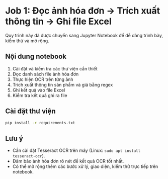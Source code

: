 # Job 1: Đọc ảnh hóa đơn → Trích xuất thông tin → Ghi file Excel

Quy trình này đã được chuyển sang Jupyter Notebook để dễ dàng trình bày, kiểm thử và mở rộng.

## Nội dung notebook
1. Cài đặt và kiểm tra các thư viện cần thiết
2. Đọc danh sách file ảnh hóa đơn
3. Thực hiện OCR trên từng ảnh
4. Trích xuất thông tin sản phẩm và giá bằng regex
5. Ghi kết quả vào file Excel
6. Kiểm tra kết quả ghi ra file

## Cài đặt thư viện
```bash
pip install -r requirements.txt
```

## Lưu ý
- Cần cài đặt Tesseract OCR trên máy (Linux: `sudo apt install tesseract-ocr`).
- Đảm bảo ảnh hóa đơn rõ nét để kết quả OCR tốt nhất.
- Có thể mở rộng thêm các bước xử lý, giao diện, kiểm thử trực tiếp trên notebook.
